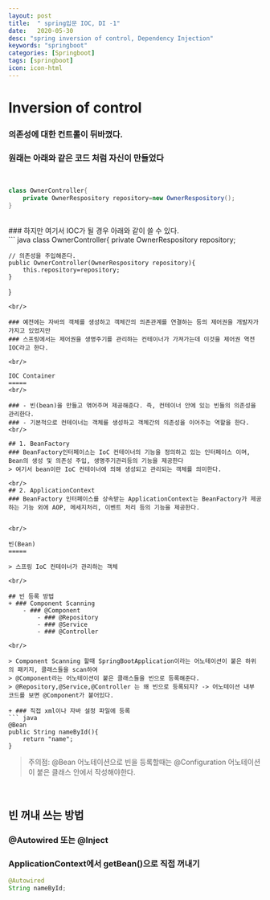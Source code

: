```yaml
---
layout: post
title:  " spring입문 IOC, DI -1"
date:   2020-05-30
desc: "spring inversion of control, Dependency Injection"
keywords: "springboot"
categories: [Springboot]
tags: [springboot]
icon: icon-html
---
```


Inversion of control
=====

### 의존성에 대한 컨트롤이 뒤바꼈다.
### 원래는 아래와 같은 코드 처럼 자신이 만들었다
<br/>

``` java
class OwnerController{
    private OwnerRespository repository=new OwnerRespository();
}

```
<br/>
### 하지만 여기서 IOC가 될 경우 아래와 같이 쓸 수 있다.
<br/>
``` java
class OwnerController{
    private OwnerRespository repository;

    // 의존성을 주입해준다.
    public OwnerController(OwnerRespository repository){
        this.repository=repository;
    }
    
}

```
<br/>

### 예전에는 자바의 객체를 생성하고 객체간의 의존관계를 연결하는 등의 제어권을 개발자가 가지고 있었지만
### 스프링에서는 제어권을 생명주기를 관리하는 컨테이너가 가져가는데 이것을 제어권 역전 IOC라고 한다.

<br/>

IOC Container   
=====
<br/>

### - 빈(bean)을 만들고 엮어주며 제공해준다. 즉, 컨테이너 안에 있는 빈들의 의존성을 관리한다.
### - 기본적으로 컨테이너는 객체를 생성하고 객체간의 의존성을 이어주는 역할을 한다.
<br/>

## 1. BeanFactory
### BeanFactory인터페이스는 IoC 컨테이너의 기능을 정의하고 있는 인터페이스 이며, Bean의 생성 및 의존성 주입, 생명주기관리등의 기능을 제공한다
> 여기서 bean이란 IoC 컨테이너에 의해 생성되고 관리되는 객체를 의미한다.

<br/>
## 2. ApplicationContext
### BeanFactory 인터페이스를 상속받는 ApplicationContext는 BeanFactory가 제공하는 기능 외에 AOP, 메세지처리, 이벤트 처리 등의 기능을 제공한다.


<br/>

빈(Bean)
=====

> 스프링 IoC 컨테이너가 관리하는 객체

<br/>

## 빈 등록 방법
+ ### Component Scanning
    - ### @Component
        - ### @Repository
        - ### @Service
        - ### @Controller   

<br/>

> Component Scanning 할때 SpringBootApplication이라는 어노테이션이 붙은 하위의 패키지, 클래스들을 scan하여
> @Component라는 어노테이션이 붙은 클래스들을 빈으로 등록해준다.
> @Repository,@Service,@Controller 는 왜 빈으로 등록되지? -> 어노테이션 내부 코드를 보면 @Component가 붙어있다.

+ ### 직접 xml이나 자바 설정 파일에 등록
``` java
@Bean
public String nameById(){
    return "name";
}
```
> 주의점: @Bean 어노테이션으로 빈을 등록할때는 @Configuration 어노테이션이 붙은 클래스 안에서 작성해야한다.

<br/>

## 빈 꺼내 쓰는 방법
### @Autowired 또는 @Inject
### ApplicationContext에서 getBean()으로 직접 꺼내기

``` java
@Autowired
String nameById;

```